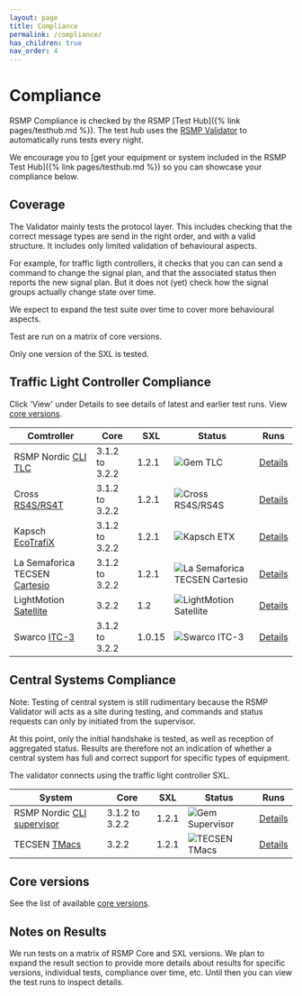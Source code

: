 ```yaml
---
layout: page
title: Compliance
permalink: /compliance/
has_children: true
nav_order: 4
---
```


# Compliance
RSMP Compliance is checked by the RSMP [Test Hub]({% link pages/testhub.md %}). The test hub uses the [RSMP Validator](https://github.com/rsmp-nordic/rsmp_validator) to automatically runs tests every night.

We encourage you to [get your equipment or system included in the RSMP Test Hub]({% link pages/testhub.md %}) so you can showcase your compliance below.

## Coverage
The Validator mainly tests the protocol layer. This includes checking that the correct message types are send in the right order, and with a valid structure. It includes only limited validation of behavioural aspects.

For example, for traffic ligth controllers, it checks that you can can send a command to change the signal plan, and that the associated status then reports the new signal plan. But it does not (yet) check how the signal groups actually change state over time.

We expect to expand the test suite over time to cover more behavioural aspects.

Test are run on a matrix of core versions.

Only one version of the SXL is tested.

## Traffic Light Controller Compliance
Click 'View' under Details to see details of latest and earlier test runs.
View [core versions](https://rsmp-nordic.org/specification/).

| Comtroller | Core | SXL | Status | Runs |
|--|--|--|--|--|
| RSMP Nordic [CLI TLC](https://github.com/rsmp-nordic/rsmp) | 3.1.2 to 3.2.2 | 1.2.1 | ![Gem TLC](https://github.com/rsmp-nordic/rsmp_validator/actions/workflows/gem_tlc.yaml/badge.svg?branch=main) | [Details](https://github.com/rsmp-nordic/rsmp_validator/actions/workflows/gem_tlc.yaml?query=branch=main) |
| Cross [RS4S/RS4T](https://www.cross-traffic.com/en/traffic-light-controllers/) | 3.1.2 to 3.2.2 | 1.2.1 | ![Cross RS4S/RS4S](https://github.com/rsmp-nordic/rsmp_validator/actions/workflows/cross_rs4s.yaml/badge.svg?branch=main&event=schedule) | [Details](https://github.com/rsmp-nordic/rsmp_validator/actions/workflows/cross_rs4s.yaml?query=branch=main&event=schedule) |
| Kapsch [EcoTrafiX](https://www.kapsch.net/_Resources/Persistent/f9e0a0525985dc4a9d0b3cb6b67476c0b1257b1c/Kapsch_EcoTrafiX-Controller-16_Datasheet-EN.pdf) | 3.1.2 to 3.2.2 | 1.2.1 | ![Kapsch ETX](https://github.com/rsmp-nordic/rsmp_validator/actions/workflows/kapsch_etx.yaml/badge.svg?branch=main&event=schedule) | [Details](https://github.com/rsmp-nordic/rsmp_validator/actions/workflows/kapsch_etx.yaml?query=branch=main&event=schedule) |
| La Semaforica TECSEN [Cartesio](https://lasemaforica.com/en/products/cartesio-highest-processing-power-interactive-traffic-controllers/) | 3.1.2 to 3.2.2 | 1.2.1 | ![La Semaforica TECSEN Cartesio](https://github.com/rsmp-nordic/rsmp_validator/actions/workflows/semaforica_cartesio.yaml/badge.svg?branch=main&event=schedule) | [Details](https://github.com/rsmp-nordic/rsmp_validator/actions/workflows/semaforica_cartesio.yaml?query=branch=main&event=schedule) |
| LightMotion [Satellite](https://lightmotion.fi/) | 3.2.2 | 1.2 | ![LightMotion Satellite](https://github.com/rsmp-nordic/rsmp_validator/actions/workflows/lightmotion_satellite.yaml/badge.svg?branch=main&event=schedule) | [Details](https://github.com/rsmp-nordic/rsmp_validator/actions/workflows/lightmotion_satellite.yaml?query=branch=main&event=schedule) |
| Swarco [ITC-3](https://www.swarco.com/products/traffic-light-controllers/itc-3-traffic-controller) | 3.1.2 to 3.2.2 | 1.0.15 | ![Swarco ITC-3](https://github.com/rsmp-nordic/rsmp_validator/actions/workflows/swarco_itc3.yaml/badge.svg?branch=main&event=schedule)  | [Details](https://github.com/rsmp-nordic/rsmp_validator/actions/workflows/swarco_itc3.yaml?query=branch=main&event=schedule) |

## Central Systems Compliance
Note: Testing of central system is still rudimentary because the RSMP Validator will acts as a site during testing, and commands and status requests can only by initiated from the supervisor.

At this point, only the initial handshake is tested, as well as reception of aggregated status. Results are therefore not an indication of whether a central system has full and correct support for specific types of equipment.

The validator connects using the traffic light controller SXL.

| System | Core | SXL | Status | Runs |
|--|--|--|--|--|
| RSMP Nordic [CLI supervisor](https://github.com/rsmp-nordic/rsmp) |  3.1.2 to 3.2.2 | 1.2.1 | ![Gem Supervisor](https://github.com/rsmp-nordic/rsmp_validator/actions/workflows/gem_supervisor.yaml/badge.svg?branch=main) | [Details](https://github.com/rsmp-nordic/rsmp_validator/actions/workflows/gem_supervisor.yaml?query=branch=main) |
| TECSEN [TMacs](https://www.tmacs.it/en/) | 3.2.2 | 1.2.1 | ![TECSEN TMacs](https://github.com/rsmp-nordic/rsmp_validator/actions/workflows/tecsen_tmacs.yaml/badge.svg?branch=main&event=schedule) | [Details](https://github.com/rsmp-nordic/rsmp_validator/actions/workflows/tecsen_tmacs.yaml?query=branch=main&event=schedule) |

## Core versions
See the list of available [core versions](https://rsmp-nordic.org/specification/).

## Notes on Results
We run tests on a matrix of RSMP Core and SXL versions. We plan to expand the result section to provide more details about results for specific versions, individual tests, compliance over time, etc. Until then you can view the test runs to inspect details.

